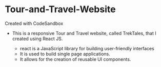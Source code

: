# Tour-and-Travel-Website
Created with CodeSandbox

- This is a responsive Tour and Travel website, called TrekTales, that I created using React JS.

  * react is a JavaScript library for building user-friendly interfaces
  * It is used to build single page applications.
  * It allows for the creation of reusable UI components.
